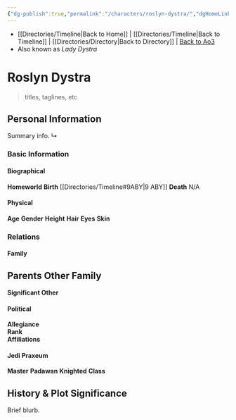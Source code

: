 ```yaml
---
{"dg-publish":true,"permalink":"/characters/roslyn-dystra/","dgHomeLink":false}
---
```


- [[Directories/Timeline\|Back to Home]] | [[Directories/Timeline\|Back to Timeline]] | [[Directories/Directory\|Back to Directory]] | [Back to Ao3](https://archiveofourown.org/works/19334440/chapters/45992584)
- Also known as *Lady Dystra*

# Roslyn Dystra
>titles, taglines, etc

## Personal Information
Summary info.
↳ 

### Basic Information

#### Biographical
**Homeworld** 
**Birth** [[Directories/Timeline#9ABY\|9 ABY]]
**Death** N/A

#### Physical
**Age** 
**Gender** 
**Height** 
**Hair** 
**Eyes** 
**Skin** 

### Relations

#### Family
**Parents** 
**Other Family**
- 

**Significant Other** 

#### Political
**Allegiance**  
**Rank**  
**Affiliations**  

#### Jedi Praxeum
**Master** 
**Padawan** 
**Knighted** 
**Class** 

## History & Plot Significance
Brief blurb.